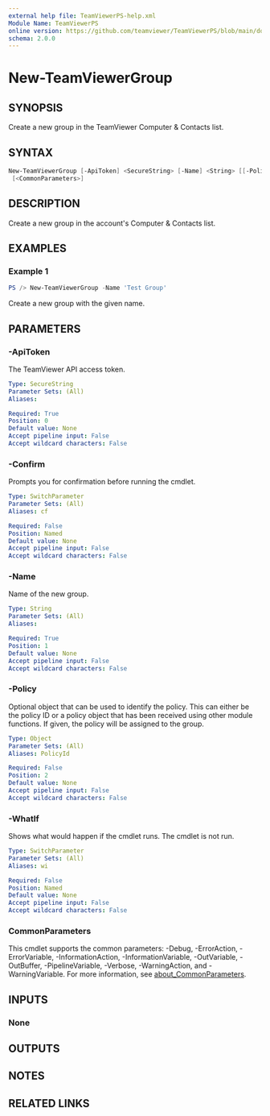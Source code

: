```yaml
---
external help file: TeamViewerPS-help.xml
Module Name: TeamViewerPS
online version: https://github.com/teamviewer/TeamViewerPS/blob/main/docs/commands/New-TeamViewerGroup.md
schema: 2.0.0
---
```


# New-TeamViewerGroup

## SYNOPSIS

Create a new group in the TeamViewer Computer & Contacts list.

## SYNTAX

```powershell
New-TeamViewerGroup [-ApiToken] <SecureString> [-Name] <String> [[-Policy] <Object>] [-WhatIf] [-Confirm]
 [<CommonParameters>]
```

## DESCRIPTION

Create a new group in the account's Computer & Contacts list.

## EXAMPLES

### Example 1

```powershell
PS /> New-TeamViewerGroup -Name 'Test Group'
```

Create a new group with the given name.

## PARAMETERS

### -ApiToken

The TeamViewer API access token.

```yaml
Type: SecureString
Parameter Sets: (All)
Aliases:

Required: True
Position: 0
Default value: None
Accept pipeline input: False
Accept wildcard characters: False
```

### -Confirm

Prompts you for confirmation before running the cmdlet.

```yaml
Type: SwitchParameter
Parameter Sets: (All)
Aliases: cf

Required: False
Position: Named
Default value: None
Accept pipeline input: False
Accept wildcard characters: False
```

### -Name

Name of the new group.

```yaml
Type: String
Parameter Sets: (All)
Aliases:

Required: True
Position: 1
Default value: None
Accept pipeline input: False
Accept wildcard characters: False
```

### -Policy

Optional object that can be used to identify the policy.
This can either be the policy ID or a policy object that has been received using
other module functions.
If given, the policy will be assigned to the group.

```yaml
Type: Object
Parameter Sets: (All)
Aliases: PolicyId

Required: False
Position: 2
Default value: None
Accept pipeline input: False
Accept wildcard characters: False
```

### -WhatIf

Shows what would happen if the cmdlet runs.
The cmdlet is not run.

```yaml
Type: SwitchParameter
Parameter Sets: (All)
Aliases: wi

Required: False
Position: Named
Default value: None
Accept pipeline input: False
Accept wildcard characters: False
```

### CommonParameters

This cmdlet supports the common parameters: -Debug, -ErrorAction, -ErrorVariable, -InformationAction, -InformationVariable, -OutVariable, -OutBuffer, -PipelineVariable, -Verbose, -WarningAction, and -WarningVariable. For more information, see [about_CommonParameters](http://go.microsoft.com/fwlink/?LinkID=113216).

## INPUTS

### None

## OUTPUTS

## NOTES

## RELATED LINKS
